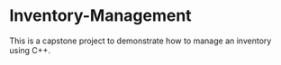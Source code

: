 # Inventory-Management
This is a capstone project to demonstrate how to manage an inventory using C++.
